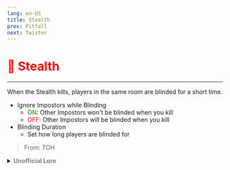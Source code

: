 ```yaml
---
lang: en-US
title: Stealth
prev: Pitfall
next: Twister
---
```


# <font color="red">🥷 <b>Stealth</b></font> <Badge text="Hindering" type="tip" vertical="middle"/>
---

When the Stealth kills, players in the same room are blinded for a short time.

* Ignore Impostors while Blinding
  * <font color=green>ON</font>: Other Impostors won't be blinded when you kill
  * <font color=red>OFF</font>: Other Impostors will be blinded when you kill
* Blinding Duration
  * Set how long players are blinded for

> From: TOH

<details>
<summary><b><font color=gray>Unofficial Lore</font></b></summary>

Prologue In every single story the author used to torment, Torture, Kill The superstar... But not anymore!! Chapter 1 No, Please The Superstar curse, A new form of taboo created by the citizens of Mira HQ, always they thought about how superstars would guarantee end up dead and how every time A new superstar was there a new impostor came, The hangman, Phantom, You name it and the bodyguards were helpless against the buff Impostors Chapter 2 I dont accept this The Superstar went up to Mr. sloth and presented his case and told him about the superstar curse and well Mr. Sloth agreed to promote him to Impostor Now what? Chapter 3 Wait what Wherever the Superstar went he was recognized as an Impostor because of his super bright Light he emitted from his body while walking so he had to cover up but while killing well The cover fell off Chapter 4 AAH MY EYES Now the eyes of unsuspecting nearby Crewmates when he killed started to burn vigorously, screaming with pain the whole room was dazzled but after a bit it was all fine?! New ability? Like Smoke bombs? MAYBE!! Chapter 5 Dethroning Disperser Now again the Impostor games started and disperser vs Stealth while disperser baffled stealth by teleporting him Just by killing a person nearby every Impostor was blinded and stealth swooped in and killed EVERYONE Well... A superstar the one person most tortured in my lores became the strongest Impostor Anything is possible I guess The end? Maybe.... maybe!
> Submitted by: champofchamps78
</details>